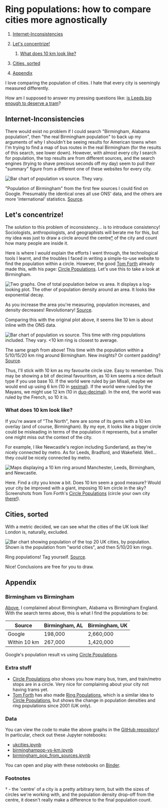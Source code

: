 # Ring populations: how to compare cities more agnostically

<div class="toc">

1. [Internet-Inconsistencies](#internet-inconsistencies)

1. [Let's concentrize!](#lets-concentrize)

    1. [What does 10 km look like?](#what-does-10-km-look-like)

1. [Cities, sorted](#cities-sorted)

1. [Appendix](#appendix)

</div>

I love comparing the population of cities. I hate that every city is seemingly measured differently.

How am I supposed to answer my pressing questions like: [is Leeds big enough to deserve a tram][Leeds Supertram]?

[Leeds Supertram]: https://en.wikipedia.org/wiki/Leeds_Supertram

## Internet-Inconsistencies

There would exist no problem if I could search "Birmingham, Alabama population", then "the real Birmingham population" to back up my arguments of why I shouldn't be seeing results for American towns when I'm trying to find a map of bus routes in the real Birmingham (for the results of this search, see lower down).
However, with almost every city I search for population, the top results are from different sources, and the search engines (trying to shave precious seconds off my day) seem to pull their "summary" figure from a different one of these websites for every city.

![Bar chart of population vs source. They vary.](images/bham_pop_comparison_websites.svg)

<figcaption>

"Population of Birmingham" from the first few sources I could find on Google. Presumably the identical ones all use ONS' data, and the others are more 'international' statistics.
[Source](https://github.com/alifeee/blog/blob/main/ring-populations/data/birmingham_pop_from_sources.ipynb).

</figcaption>

## Let's concentrize!

The solution to this problem of inconsistency... is to introduce consistency! Sociologists, anthropologists, and geographists will berate me for this, but my idea was just to draw a circle around the centre[†] of the city and count how many people are inside it.

Here is where I *would* explain the efforts I went through, the technological tools I learnt, and the troubles I faced in writing a simple-to-use website to find the population within a circle. However, the good [Tom Forth] already made this, with his page: [Circle Populations]. Let's use this to take a look at Birmingham.

![Two graphs. One of total population below vs area. It displays a log-looking plot. The other of population density around an area. It looks like exponential decay.](images/bham-pop-vs-area.svg)

<figcaption>

As you increase the area you're measuring, population increases, and density decreases! Revolutionary!
[Source](https://github.com/alifeee/blog/blob/main/ring-populations/data/birminghampop-vs-km.ipynb).

</figcaption>

Comparing this with the original plot above, it seems like 10 km is about inline with the ONS data.

![Bar chart of population vs source. This time with ring populations included. They vary. <10 km ring is closest to average.](images/bham_pop_comparison_websites_and_rings.svg)

<figcaption>

The same graph from above!
This time with the population within a 5/10/15/20 km ring around Birmingham.
New insights? Or content padding?
[Source](https://github.com/alifeee/blog/blob/main/ring-populations/data/birmingham_pop_from_sources.ipynb).

</figcaption>

Thus, I'll stick with 10 km as my favourite circle size. Easy to remember. This may be showing a bit of decimal favouritism, as 10 km seems a nice default type if you use base 10. If the world were ruled by jan Misali, maybe we would end up using 6 km (10 in [seximal]). If the world were ruled by the Mayans, we might use 12 km (10 in [duo-decimal]). In the end, the world was ruled by the French, so 10 it is.

### What does 10 km look like?

If you're aware of "The North", here are some of its gems with a 10 km overlay (and of course, Birmingham). By my eye, it looks like a bigger circle could be misleading in terms of the population it represents, but a smaller one might miss out the context of the city.

For example, I like Newcastle's region including Sunderland, as they're nicely connected by metro. As for Leeds, Bradford, and Wakefield. Well... they *could* be nicely connected by metro.

![Maps displaying a 10 km ring around Manchester, Leeds, Birmingham, and Newcastle.](images/ring_comparison.png)

<figcaption>

Here. Find a city you know a bit. Does 10 km seem a good measure? Would your city be improved with a giant, imposing 10 km circle in the sky?
Screenshots from Tom Forth's [Circle Populations] (circle your own city [there!][Circle Populations]).

</figcaption>

## Cities, sorted

With a metric decided, we can see what the cities of the UK look like! London is, naturally, excluded.

![Bar chart showing population of the top 20 UK cities, by population. Shown is the population from "world cities", and then 5/10/20 km rings.](images/ukcities.svg)

<figcaption>

Ring populations! Tag yourself.
[Source](https://github.com/alifeee/blog/blob/main/ring-populations/data/ukcities.ipynb).

</figcaption>

Nice! Conclusions are free for you to draw.

## Appendix

### Birmingham vs Birmingham

[Above](#internet-inconsistencies), I complained about Birmingham, Alabama vs Birmingham England. With the search terms above, this is what I find the populations to be:

| Source | Birmingham, AL | Birmingham, UK |
| --- | --- | --- |
| Google | 198,000 | 2,660,000 |
| Within 10 km | 267,000 | 1,420,000 |

<figcaption>

Google's population result vs using [Circle Populations].

</figcaption>

### Extra stuff

- [Circle Populations] *also* shows you how many bus, tram, and train/metro stops are in a circle. Very nice for complaining about your city not having trams yet.
- [Tom Forth] has also made [Ring Populations], which is a similar idea to [Circle Populations], but shows the change in population densities and ring populations since 2001 (UK only).

### Data

You can view the code to make the above graphs in the [GitHub repository](https://github.com/alifeee/blog/tree/main/ring_populations)! In particular, check out these Jupyter notebooks:

- [ukcities.ipynb]
- [birminghampop-vs-km.ipynb]
- [birmingham_pop_from_sources.ipynb]

You can open and play with these notebooks on [Binder].

[ukcities.ipynb]: https://github.com/alifeee/blog/blob/main/ring_populations/data/ukcities.ipynb
[birminghampop-vs-km.ipynb]: https://github.com/alifeee/blog/blob/main/ring_populations/data/birminghampop-vs-km.ipynb
[birmingham_pop_from_sources.ipynb]: https://github.com/alifeee/blog/blob/main/ring_populations/data/birmingham_pop_from_sources.ipynb

[Binder]: https://mybinder.org/v2/gh/alifeee/blog/HEAD

### Footnotes

[†]: #footnotes

† - the 'centre' of a city is a pretty arbitrary term, but with the sizes of circles we're working with, and the population density drop-off from the centre, it doesn't really make a difference to the final population count.

[Tom Forth]: https://www.tomforth.co.uk/
[Circle Populations]: https://www.tomforth.co.uk/circlepopulations/
[Ring Populations]: https://www.tomforth.co.uk/ringpopulations/
[seximal]: https://www.seximal.net/
[duo-decimal]: https://en.wikipedia.org/wiki/Duodecimal
